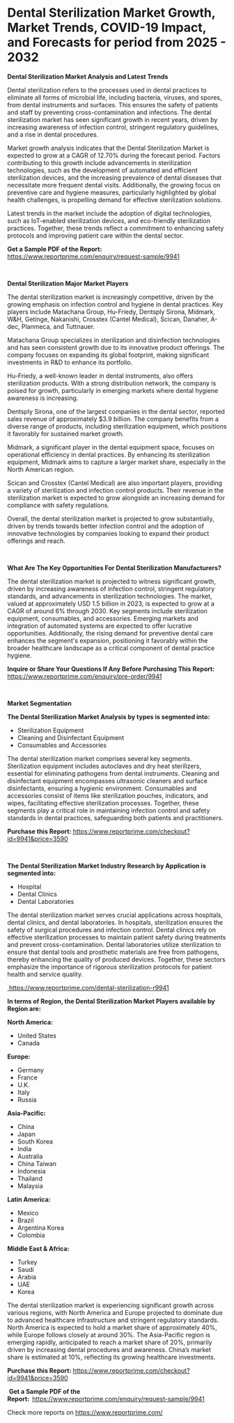 <p><h1>Dental Sterilization Market Growth, Market Trends, COVID-19 Impact, and Forecasts for period from 2025 - 2032</h1></p><p><strong>Dental Sterilization Market Analysis and Latest Trends</strong></p>
<p><p>Dental sterilization refers to the processes used in dental practices to eliminate all forms of microbial life, including bacteria, viruses, and spores, from dental instruments and surfaces. This ensures the safety of patients and staff by preventing cross-contamination and infections. The dental sterilization market has seen significant growth in recent years, driven by increasing awareness of infection control, stringent regulatory guidelines, and a rise in dental procedures.</p><p>Market growth analysis indicates that the Dental Sterilization Market is expected to grow at a CAGR of 12.70% during the forecast period. Factors contributing to this growth include advancements in sterilization technologies, such as the development of automated and efficient sterilization devices, and the increasing prevalence of dental diseases that necessitate more frequent dental visits. Additionally, the growing focus on preventive care and hygiene measures, particularly highlighted by global health challenges, is propelling demand for effective sterilization solutions.</p><p>Latest trends in the market include the adoption of digital technologies, such as IoT-enabled sterilization devices, and eco-friendly sterilization practices. Together, these trends reflect a commitment to enhancing safety protocols and improving patient care within the dental sector.</p></p>
<p><strong>Get a Sample PDF of the Report:&nbsp;</strong> <a href="https://www.reportprime.com/enquiry/request-sample/9941?utm_campaign=3312&utm_medium=2&utm_source=Github&utm_content=ia&utm_term=20032025&utm_id=dental-sterilization">https://www.reportprime.com/enquiry/request-sample/9941</a></p>
<p>&nbsp;</p>
<p><strong>Dental Sterilization Major Market Players</strong></p>
<p><p>The dental sterilization market is increasingly competitive, driven by the growing emphasis on infection control and hygiene in dental practices. Key players include Matachana Group, Hu-Friedy, Dentsply Sirona, Midmark, W&H, Getinge, Nakanishi, Crosstex (Cantel Medical), Scican, Danaher, A-dec, Planmeca, and Tuttnauer.</p><p>Matachana Group specializes in sterilization and disinfection technologies and has seen consistent growth due to its innovative product offerings. The company focuses on expanding its global footprint, making significant investments in R&D to enhance its portfolio.</p><p>Hu-Friedy, a well-known leader in dental instruments, also offers sterilization products. With a strong distribution network, the company is poised for growth, particularly in emerging markets where dental hygiene awareness is increasing. </p><p>Dentsply Sirona, one of the largest companies in the dental sector, reported sales revenue of approximately $3.9 billion. The company benefits from a diverse range of products, including sterilization equipment, which positions it favorably for sustained market growth.</p><p>Midmark, a significant player in the dental equipment space, focuses on operational efficiency in dental practices. By enhancing its sterilization equipment, Midmark aims to capture a larger market share, especially in the North American region.</p><p>Scican and Crosstex (Cantel Medical) are also important players, providing a variety of sterilization and infection control products. Their revenue in the sterilization market is expected to grow alongside an increasing demand for compliance with safety regulations.</p><p>Overall, the dental sterilization market is projected to grow substantially, driven by trends towards better infection control and the adoption of innovative technologies by companies looking to expand their product offerings and reach.</p></p>
<p>&nbsp;</p>
<p><strong>What Are The Key Opportunities For Dental Sterilization Manufacturers?</strong></p>
<p><p>The dental sterilization market is projected to witness significant growth, driven by increasing awareness of infection control, stringent regulatory standards, and advancements in sterilization technologies. The market, valued at approximately USD 1.5 billion in 2023, is expected to grow at a CAGR of around 6% through 2030. Key segments include sterilization equipment, consumables, and accessories. Emerging markets and integration of automated systems are expected to offer lucrative opportunities. Additionally, the rising demand for preventive dental care enhances the segment's expansion, positioning it favorably within the broader healthcare landscape as a critical component of dental practice hygiene.</p></p>
<p><strong>Inquire or Share Your Questions If Any Before Purchasing This Report:</strong> <a href="https://www.reportprime.com/enquiry/pre-order/9941?utm_campaign=3312&utm_medium=2&utm_source=Github&utm_content=ia&utm_term=20032025&utm_id=dental-sterilization">https://www.reportprime.com/enquiry/pre-order/9941</a></p>
<p>&nbsp;</p>
<p><strong>Market Segmentation</strong></p>
<p><strong>The Dental Sterilization Market Analysis by types is segmented into:</strong></p>
<p><ul><li>Sterilization Equipment</li><li>Cleaning and Disinfectant Equipment</li><li>Consumables and Accessories</li></ul></p>
<p><p>The dental sterilization market comprises several key segments. Sterilization equipment includes autoclaves and dry heat sterilizers, essential for eliminating pathogens from dental instruments. Cleaning and disinfectant equipment encompasses ultrasonic cleaners and surface disinfectants, ensuring a hygienic environment. Consumables and accessories consist of items like sterilization pouches, indicators, and wipes, facilitating effective sterilization processes. Together, these segments play a critical role in maintaining infection control and safety standards in dental practices, safeguarding both patients and practitioners.</p></p>
<p><strong>Purchase this Report:&nbsp;</strong><a href="https://www.reportprime.com/checkout?id=9941&price=3590&utm_campaign=3312&utm_medium=2&utm_source=Github&utm_content=ia&utm_term=20032025&utm_id=dental-sterilization">https://www.reportprime.com/checkout?id=9941&price=3590</a></p>
<p>&nbsp;</p>
<p><strong>The Dental Sterilization Market Industry Research by Application is segmented into:</strong></p>
<p><ul><li>Hospital</li><li>Dental Clinics</li><li>Dental Laboratories</li></ul></p>
<p><p>The dental sterilization market serves crucial applications across hospitals, dental clinics, and dental laboratories. In hospitals, sterilization ensures the safety of surgical procedures and infection control. Dental clinics rely on effective sterilization processes to maintain patient safety during treatments and prevent cross-contamination. Dental laboratories utilize sterilization to ensure that dental tools and prosthetic materials are free from pathogens, thereby enhancing the quality of produced devices. Together, these sectors emphasize the importance of rigorous sterilization protocols for patient health and service quality.</p></p>
<p><a href="https://www.reportprime.com/dental-sterilization-r9941?utm_campaign=3312&utm_medium=2&utm_source=Github&utm_content=ia&utm_term=20032025&utm_id=dental-sterilization">&nbsp;https://www.reportprime.com/dental-sterilization-r9941</a></p>
<p><strong>In terms of Region, the Dental Sterilization Market Players available by Region are:</strong></p>
<p>
    <p> <strong> North America: </strong>
        <ul>
            <li>United States</li>
            <li>Canada</li>
        </ul>
        </p> 
    <p> <strong> Europe: </strong>
        <ul>
            <li>Germany</li>
            <li>France</li>
            <li>U.K.</li>
            <li>Italy</li>
            <li>Russia</li>
        </ul>
        </p> 
    <p> <strong> Asia-Pacific: </strong>
        <ul>
            <li>China</li>
            <li>Japan</li>
            <li>South Korea</li>
            <li>India</li>
            <li>Australia</li>
            <li>China Taiwan</li>
            <li>Indonesia</li>
            <li>Thailand</li>
            <li>Malaysia</li>
        </ul>
        </p> 
    <p> <strong> Latin America: </strong>
        <ul>
            <li>Mexico</li>
            <li>Brazil</li>
            <li>Argentina Korea</li>
            <li>Colombia</li>
        </ul>
        </p> 
    <p> <strong> Middle East & Africa: </strong>
        <ul>
            <li>Turkey</li>
            <li>Saudi</li>
            <li>Arabia</li>
            <li>UAE</li>
            <li>Korea</li>
        </ul>
    </p>
    </p>
<p><p>The dental sterilization market is experiencing significant growth across various regions, with North America and Europe projected to dominate due to advanced healthcare infrastructure and stringent regulatory standards. North America is expected to hold a market share of approximately 40%, while Europe follows closely at around 30%. The Asia-Pacific region is emerging rapidly, anticipated to reach a market share of 20%, primarily driven by increasing dental procedures and awareness. China’s market share is estimated at 10%, reflecting its growing healthcare investments.</p></p>
<p><strong>Purchase this Report: </strong><a href="https://www.reportprime.com/checkout?id=9941&price=3590&utm_campaign=3312&utm_medium=2&utm_source=Github&utm_content=ia&utm_term=20032025&utm_id=dental-sterilization">https://www.reportprime.com/checkout?id=9941&price=3590</a></p>
<p>&nbsp;<strong>Get a Sample PDF of the Report:&nbsp;&nbsp;</strong><a href="https://www.reportprime.com/enquiry/request-sample/9941?utm_campaign=3312&utm_medium=2&utm_source=Github&utm_content=ia&utm_term=20032025&utm_id=dental-sterilization">https://www.reportprime.com/enquiry/request-sample/9941</a></p>
<p><strong></strong></p>
<p>Check more reports on <a href="https://www.reportprime.com/?utm_campaign=3312&utm_medium=2&utm_source=Github&utm_content=ia&utm_term=20032025&utm_id=dental-sterilization">https://www.reportprime.com/</a></p>